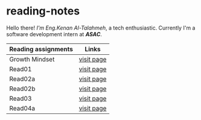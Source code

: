 # reading-notes


Hello there! *I'm Eng.Kenan Al-Talahmeh*, a tech enthusiastic. Currently I'm a software development intern at _**ASAC**_.


Reading assignments | Links
--------------------|--------------------
Growth Mindset | [visit page](https://github.com/kenan1997-asac/reading-notes/blob/main/Growth%20mindset.md)
Read01 | [visit page](https://github.com/kenan1997-asac/reading-notes/blob/main/read01.md)
Read02a | [visit page](https://github.com/kenan1997-asac/reading-notes/blob/main/read02a.md)
Read02b | [visit page](https://github.com/kenan1997-asac/reading-notes/blob/main/read02b.md)
Read03 | [visit page](https://github.com/kenan1997-asac/reading-notes/blob/main/read03.md)
Read04a | [visit page](https://github.com/kenan1997-asac/reading-notes/blob/main/read04a.md)